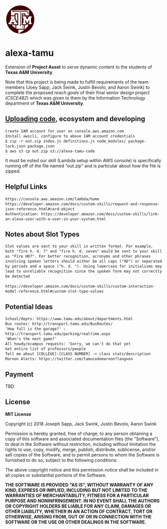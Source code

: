 
![alexa-tamu logo](/logo.png)
# alexa-tamu
Extension of **Project Asset** to serve dynamic content to the students of **Texas A&M University**.

Note that this project is being made to fulfill requirements of the team members (Joey Sapp, Jack Swink, Justin Bevolo, and Aaron Swink) to complete the proposed *reach goals* of their final senior design project (*CSCE482*) which was given to them by the Information Technology department of **Texas A&M University**.

## [Uploading code](https://blog.seanssmith.com/posts/alexa-s3-upload.html), ecosystem and developing
```
Create IAM account for user on console.aws.amazon.com
Install awscli, configure to above IAM account credentials
$ zip -r out.zip index.js definitions.js node_modules/ package-lock.json package.json  
$ aws s3 cp out.zip s3://alexa-tamu-code
```
It must be noted our skill (Lambda setup within AWS console) is specifically running off of the file named "out.zip" and is particular about how the file is zipped.

## Helpful Links 
```
https://console.aws.amazon.com/lambda/home
https://developer.amazon.com/docs/custom-skills/request-and-response-json-reference.html#card-object
Authentication: https://developer.amazon.com/docs/custom-skills/link-an-alexa-user-with-a-user-in-your-system.html
```

## Notes about Slot Types
```
Slot values are sent to your skill in written format. For example, both "fire h. d. 7" and "fire h. d. seven" would be sent to your skill as "Fire HD7". For better recognition, acronyms and other phrases involving spoken letters should either be all caps ("HD") or separated by periods and a space ("h. d. "). Using lowercase for initialisms may lead to unreliable recognition since the spoken form may not correctly be detected

https://developer.amazon.com/docs/custom-skills/custom-interaction-model-reference.html#custom-slot-type-values
```

## Potential Ideas
```
School/depts: https://www.tamu.edu/about/departments.html
Bus routes: http://transport.tamu.edu/BusRoutes/
'How full is the garage?' : http://transport.tamu.edu/parking/realtime.aspx
'When's the next game?'
All howdy/ecampus requests: 'Sorry, we can't do that yet
Get entire list of professors/people
Tell me about [COLLEGE]:[CLASS NUMBER] -> class stats/description
Maroon Alerts: https://twitter.com/tamucodemaroon?lang=en
```

## Payment
TBD

## License
**MIT License**

Copyright (c) 2018 Joseph Sapp, Jack Swink, Justin Bevolo, Aaron Swink

Permission is hereby granted, free of charge, to any person obtaining a copy
of this software and associated documentation files (the "Software"), to deal
in the Software without restriction, including without limitation the rights
to use, copy, modify, merge, publish, distribute, sublicense, and/or sell
copies of the Software, and to permit persons to whom the Software is
furnished to do so, subject to the following conditions:

The above copyright notice and this permission notice shall be included in all
copies or substantial portions of the Software.

**THE SOFTWARE IS PROVIDED "AS IS", WITHOUT WARRANTY OF ANY KIND, EXPRESS OR
IMPLIED, INCLUDING BUT NOT LIMITED TO THE WARRANTIES OF MERCHANTABILITY,
FITNESS FOR A PARTICULAR PURPOSE AND NONINFRINGEMENT. IN NO EVENT SHALL THE
AUTHORS OR COPYRIGHT HOLDERS BE LIABLE FOR ANY CLAIM, DAMAGES OR OTHER
LIABILITY, WHETHER IN AN ACTION OF CONTRACT, TORT OR OTHERWISE, ARISING FROM,
OUT OF OR IN CONNECTION WITH THE SOFTWARE OR THE USE OR OTHER DEALINGS IN THE
SOFTWARE.**
